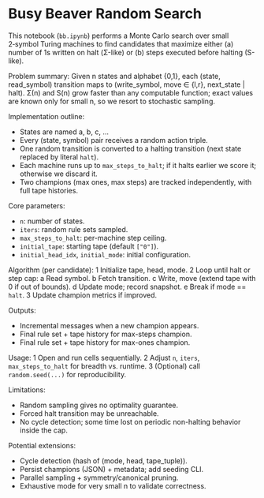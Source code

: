 # Busy Beaver Random Search

This notebook (`bb.ipynb`) performs a Monte Carlo search over small 2‑symbol Turing machines to find candidates that maximize either (a) number of 1s written on halt (Σ-like) or (b) steps executed before halting (S-like).

Problem summary:
Given n states and alphabet {0,1}, each (state, read_symbol) transition maps to (write_symbol, move ∈ {l,r}, next_state | halt). Σ(n) and S(n) grow faster than any computable function; exact values are known only for small n, so we resort to stochastic sampling.

Implementation outline:
- States are named a, b, c, ...
- Every (state, symbol) pair receives a random action triple.
- One random transition is converted to a halting transition (next state replaced by literal `halt`).
- Each machine runs up to `max_steps_to_halt`; if it halts earlier we score it; otherwise we discard it.
- Two champions (max ones, max steps) are tracked independently, with full tape histories.

Core parameters:
- `n`: number of states.
- `iters`: random rule sets sampled.
- `max_steps_to_halt`: per-machine step ceiling.
- `initial_tape`: starting tape (default `["0"]`).
- `initial_head_idx`, `initial_mode`: initial configuration.

Algorithm (per candidate):
1 Initialize tape, head, mode.
2 Loop until halt or step cap:
   a Read symbol.
   b Fetch transition.
   c Write, move (extend tape with 0 if out of bounds).
   d Update mode; record snapshot.
   e Break if mode == `halt`.
3 Update champion metrics if improved.

Outputs:
- Incremental messages when a new champion appears.
- Final rule set + tape history for max-steps champion.
- Final rule set + tape history for max-ones champion.

Usage:
1 Open and run cells sequentially.
2 Adjust `n`, `iters`, `max_steps_to_halt` for breadth vs. runtime.
3 (Optional) call `random.seed(...)` for reproducibility.

Limitations:
- Random sampling gives no optimality guarantee.
- Forced halt transition may be unreachable.
- No cycle detection; some time lost on periodic non-halting behavior inside the cap.

Potential extensions:
- Cycle detection (hash of (mode, head, tape_tuple)).
- Persist champions (JSON) + metadata; add seeding CLI.
- Parallel sampling + symmetry/canonical pruning.
- Exhaustive mode for very small n to validate correctness.
